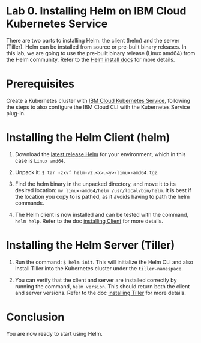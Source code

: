 # Lab 0. Installing Helm on IBM Cloud Kubernetes Service

There are two parts to installing Helm: the client (helm) and the server (Tiller). Helm can be installed from source or pre-built binary releases. In this lab, we are going to use the pre-built binary release (Linux amd64) from the Helm community. Refer to the [Helm install docs](https://v2.helm.sh/docs/using_helm/#install-helm) for more details. 

# Prerequisites

Create a Kubernetes cluster with [IBM Cloud Kubernetes Service](https://cloud.ibm.com/docs/containers/cs_tutorials.html#cs_cluster_tutorial), following the steps to also configure the IBM Cloud CLI with the Kubernetes Service plug-in.

# Installing the Helm Client (helm)

1. Download the [latest release Helm](https://github.com/helm/helm/releases) for your environment, which in this case is `Linux amd64`.

2. Unpack it: `$ tar -zxvf helm-v2.<x>.<y>-linux-amd64.tgz`.

3. Find the helm binary in the unpacked directory, and move it to its desired location: `mv linux-amd64/helm /usr/local/bin/helm`. It is best if the location you copy to is pathed, as it avoids having to path the helm commands.

4. The Helm client is now installed and can be tested with the command, `helm help`. Refer to the doc [installing Client](https://v2.helm.sh/docs/using_helm/#installing-the-helm-client) for more details.

# Installing the Helm Server (Tiller)

1. Run the command: `$ helm init`. This will initialize the Helm CLI and also install Tiller into the Kubernetes cluster under the `tiller-namespace`.

2. You can verify that the client and server are installed correctly by running the command, `helm version`. This should return both the client and server versions. Refer to the doc [installing Tiller](https://v2.helm.sh/docs/using_helm/#installing-tiller) for more details.

# Conclusion

You are now ready to start using Helm.
